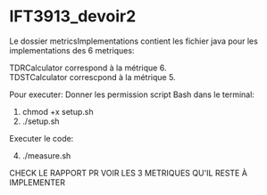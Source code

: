 # IFT3913_devoir2
Le dossier metricsImplementations contient les fichier java pour les implementations des 6 metriques:

TDRCalculator correspond à la métrique 6.<br>
TDSTCalculator correscpond à la métrique 5.<br>

Pour executer:
Donner les permission script Bash dans le terminal:

  1) chmod +x setup.sh
  2) ./setup.sh
     
Executer le code:

  4) ./measure.sh


  CHECK LE RAPPORT PR VOIR LES 3 METRIQUES QU'IL RESTE À IMPLEMENTER

